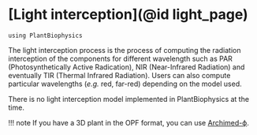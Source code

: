 # [Light interception](@id light_page)

```@setup usepkg
using PlantBiophysics
```

The light interception process is the process of computing the radiation interception of the components for different wavelength such as PAR (Photosynthetically Active Radication), NIR (Near-Infrared Radiation) and eventually TIR (Thermal Infrared Radiation). Users can also compute particular wavelengths (*e.g.* red, far-red) depending on the model used.

There is no light interception model implemented in PlantBiophysics at the time.

!!! note
    If you have a 3D plant in the OPF format, you can use [Archimed-ϕ](https://archimed-platform.github.io/archimed-phys-user-doc/).
